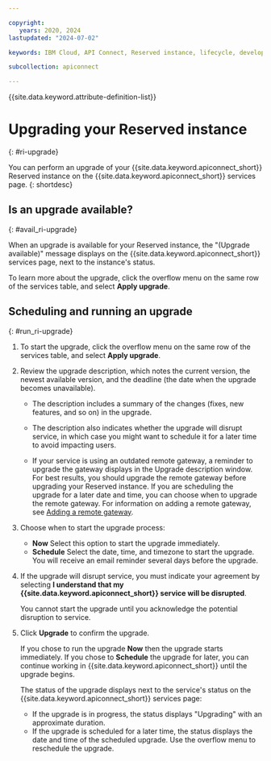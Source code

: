 ```yaml
---

copyright:
   years: 2020, 2024
lastupdated: "2024-07-02"

keywords: IBM Cloud, API Connect, Reserved instance, lifecycle, develop, create, manage, API, user, role, access, group, upgrade

subcollection: apiconnect

---
```


{{site.data.keyword.attribute-definition-list}}

# Upgrading your Reserved instance
{: #ri-upgrade}

You can perform an upgrade of your {{site.data.keyword.apiconnect_short}} Reserved instance on the {{site.data.keyword.apiconnect_short}} services page.
{: shortdesc}

## Is an upgrade available?
{: #avail_ri-upgrade}

When an upgrade is available for your Reserved instance, the "(Upgrade available)" message displays on the {{site.data.keyword.apiconnect_short}} services page, next to the instance's status.

To learn more about the upgrade, click the overflow menu on the same row of the services table, and select **Apply upgrade**.

## Scheduling and running an upgrade
{: #run_ri-upgrade}

1. To start the upgrade, click the overflow menu on the same row of the services table, and select **Apply upgrade**.

2. Review the upgrade description, which notes the current version, the newest available version, and the deadline (the date when the upgrade becomes unavailable).

   - The description includes a summary of the changes (fixes, new features, and so on) in the upgrade.

   - The description also indicates whether the upgrade will disrupt service, in which case you might want to schedule it for a later time to avoid impacting users.

   - If your service is using an outdated remote gateway, a reminder to upgrade the gateway displays in the Upgrade description window. For best results, you should upgrade the remote gateway before upgrading your Reserved instance. If you are scheduling the upgrade for a later date and time, you can choose when to upgrade the remote gateway. For information on adding a remote gateway, see [Adding a remote gateway](/docs/apiconnect?topic=apiconnect-ri-reg-gwy).

3. Choose when to start the upgrade process:

   - **Now** Select this option to start the upgrade immediately.
   - **Schedule** Select the date, time, and timezone to start the upgrade. You will receive an email reminder several days before the upgrade.

4. If the upgrade will disrupt service, you must indicate your agreement by selecting **I understand that my {{site.data.keyword.apiconnect_short}} service will be disrupted**.

   You cannot start the upgrade until you acknowledge the potential disruption to service.

5. Click **Upgrade** to confirm the upgrade.

   If you chose to run the upgrade **Now** then the upgrade starts immediately. If you chose to **Schedule** the upgrade for later, you can continue working in {{site.data.keyword.apiconnect_short}} until the upgrade begins.

   The status of the upgrade displays next to the service's status on the {{site.data.keyword.apiconnect_short}} services page:
   - If the upgrade is in progress, the status displays "Upgrading" with an approximate duration.
   - If the upgrade is scheduled for a later time, the status displays the date and time of the scheduled upgrade. Use the overflow menu to reschedule the upgrade.
